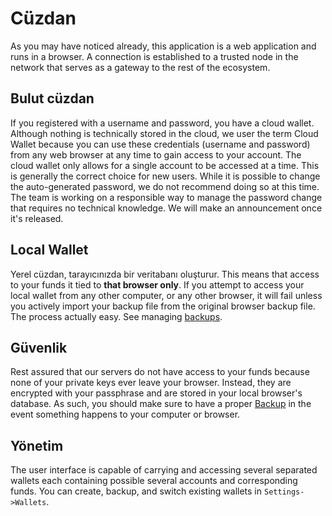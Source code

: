 # Cüzdan

As you may have noticed already, this application is a web application and runs in a browser. A connection is established to a trusted node in the network that serves as a gateway to the rest of the ecosystem.

## Bulut cüzdan

If you registered with a username and password, you have a cloud wallet. Although nothing is technically stored in the cloud, we user the term Cloud Wallet because you can use these credentials (username and password) from any web browser at any time to gain access to your account. The cloud wallet only allows for a single account to be accessed at a time. This is generally the correct choice for new users. While it is possible to change the auto-generated password, we do not recommend doing so at this time. The team is working on a responsible way to manage the password change that requires no technical knowledge. We will make an announcement once it's released.

## Local Wallet

Yerel cüzdan, tarayıcınızda bir veritabanı oluşturur. This means that access to your funds it tied to **that browser only**. If you attempt to access your local wallet from any other computer, or any other browser, it will fail unless you actively import your backup file from the original browser backup file. The process actually easy. See managing [backups](/help/introduction/backups).

## Güvenlik

Rest assured that our servers do not have access to your funds because none of your private keys ever leave your browser. Instead, they are encrypted with your passphrase and are stored in your local browser's database. As such, you should make sure to have a proper [Backup](../introduction/backups.md) in the event something happens to your computer or browser.

## Yönetim

The user interface is capable of carrying and accessing several separated wallets each containing possible several accounts and corresponding funds. You can create, backup, and switch existing wallets in `Settings->Wallets`.